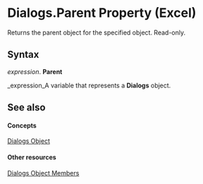 
# Dialogs.Parent Property (Excel)

Returns the parent object for the specified object. Read-only.


## Syntax

 _expression_. **Parent**

 _expression_A variable that represents a  **Dialogs** object.


## See also


#### Concepts


 [Dialogs Object](d1d54f0e-6057-92f5-4f4c-254c51e36040.md)
#### Other resources


 [Dialogs Object Members](15d5bbd8-798a-38b9-2071-b89b68437f9f.md)

